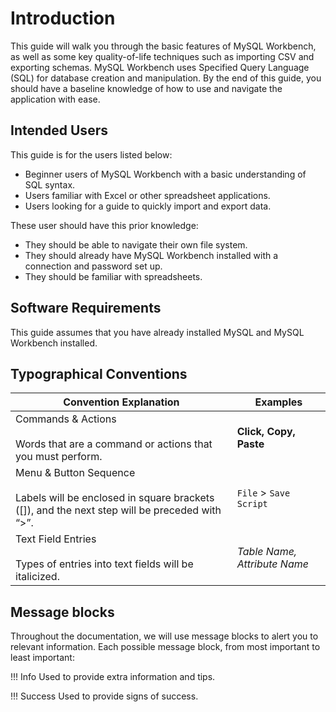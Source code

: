 # Introduction

This guide will walk you through the basic features of MySQL Workbench, as well as some key quality-of-life techniques such as importing CSV and exporting schemas. MySQL Workbench uses Specified Query Language (SQL) for database creation and manipulation. By the end of this guide, you should have a baseline knowledge of how to use and navigate the application with ease.

## Intended Users

This guide is for the users listed below:

- Beginner users of MySQL Workbench with a basic understanding of SQL syntax.
- Users familiar with Excel or other spreadsheet applications.
- Users looking for a guide to quickly import and export data.

These user should have this prior knowledge:

- They should be able to navigate their own file system.
- They should already have MySQL Workbench installed with a connection and password set up.
- They should be familiar with spreadsheets.

## Software Requirements

This guide assumes that you have already installed MySQL and MySQL Workbench installed.

## Typographical Conventions

|Convention Explanation|Examples|
|-|-|
|Commands & Actions <br><br> Words that are a command or actions that you must perform. |<span class=action>**Click, Copy, Paste**</span>|
|Menu & Button Sequence<br><br>Labels will be enclosed in square brackets ([]), and the next step will be preceded with “>”.|`File` > `Save Script`|
|Text Field Entries<br><br>Types of entries into text fields will be italicized.|<span class=title>*Table Name, Attribute Name*</span>|

## Message blocks

Throughout the documentation, we will use message blocks to alert you to relevant information.
Each possible message block, from most important to least important:

!!! Info
    Used to provide extra information and tips.

!!! Success
    Used to provide signs of success.
